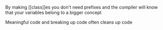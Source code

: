 By making [[class]]es you don't need prefixes and the compiler will know that your variables belong to a bigger concept

Meaningful code and breaking up code often cleans up code